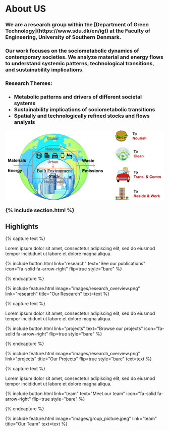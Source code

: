 ---
---
# **About US**

<h3>We are a research group within the [Department of Green Technology](https://www.sdu.dk/en/igt) at the Faculty of Engineering, University of Southern Denmark.<h3> 

<h3>Our work focuses on the sociometabolic dynamics of contemporary societies. We analyze material and energy flows to understand systemic patterns, technological transitions, and sustainability implications.<h3>

<h3>Research Themes:<h3>
<ul>
  <li><strong>Metabolic patterns and drivers of different societal systems</strong></li>
  <li><strong>Sustainability implications of sociometabolic transitions</strong></li>
  <li><strong>Spatially and technologically refined stocks and flows analysis</strong></li>
</ul>

![Overview Image](images/overview.png)


{% include section.html %}

## Highlights

{% capture text %}

Lorem ipsum dolor sit amet, consectetur adipiscing elit, sed do eiusmod tempor incididunt ut labore et dolore magna aliqua.

{%
  include button.html
  link="research"
  text="See our publications"
  icon="fa-solid fa-arrow-right"
  flip=true
  style="bare"
%}

{% endcapture %}

{%
  include feature.html
  image="images/research_overview.png"
  link="research"
  title="Our Research"
  text=text
%}

{% capture text %}

Lorem ipsum dolor sit amet, consectetur adipiscing elit, sed do eiusmod tempor incididunt ut labore et dolore magna aliqua.

{%
  include button.html
  link="projects"
  text="Browse our projects"
  icon="fa-solid fa-arrow-right"
  flip=true
  style="bare"
%}

{% endcapture %}

{%
  include feature.html
  image="images/research_overview.png"
  link="projects"
  title="Our Projects"
  flip=true
  style="bare"
  text=text
%}

{% capture text %}

Lorem ipsum dolor sit amet, consectetur adipiscing elit, sed do eiusmod tempor incididunt ut labore et dolore magna aliqua.

{%
  include button.html
  link="team"
  text="Meet our team"
  icon="fa-solid fa-arrow-right"
  flip=true
  style="bare"
%}

{% endcapture %}

{%
  include feature.html
  image="images/group_picture.jpeg"
  link="team"
  title="Our Team"
  text=text
%}
